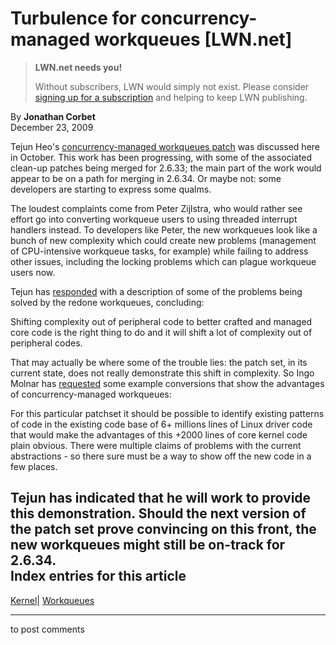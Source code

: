 # Turbulence for concurrency-managed workqueues [LWN.net]

> **LWN.net needs you!**
> 
> Without subscribers, LWN would simply not exist. Please consider [signing up for a subscription](/Promo/nst-nag2/subscribe) and helping to keep LWN publishing. 

By **Jonathan Corbet**  
December 23, 2009 

Tejun Heo's [concurrency-managed workqueues patch](http://lwn.net/Articles/355700/) was discussed here in October. This work has been progressing, with some of the associated clean-up patches being merged for 2.6.33; the main part of the work would appear to be on a path for merging in 2.6.34. Or maybe not: some developers are starting to express some qualms. 

The loudest complaints come from Peter Zijlstra, who would rather see effort go into converting workqueue users to using threaded interrupt handlers instead. To developers like Peter, the new workqueues look like a bunch of new complexity which could create new problems (management of CPU-intensive workqueue tasks, for example) while failing to address other issues, including the locking problems which can plague workqueue users now. 

Tejun has [responded](/Articles/367896/) with a description of some of the problems being solved by the redone workqueues, concluding: 

Shifting complexity out of peripheral code to better crafted and managed core code is the right thing to do and it will shift a lot of complexity out of peripheral codes. 

That may actually be where some of the trouble lies: the patch set, in its current state, does not really demonstrate this shift in complexity. So Ingo Molnar has [requested](/Articles/367898/) some example conversions that show the advantages of concurrency-managed workqueues: 

For this particular patchset it should be possible to identify existing patterns of code in the existing code base of 6+ millions lines of Linux driver code that would make the advantages of this +2000 lines of core kernel code plain obvious. There were multiple claims of problems with the current abstractions - so there sure must be a way to show off the new code in a few places. 

Tejun has indicated that he will work to provide this demonstration. Should the next version of the patch set prove convincing on this front, the new workqueues might still be on-track for 2.6.34.  
Index entries for this article  
---  
[Kernel](/Kernel/Index)| [Workqueues](/Kernel/Index#Workqueues)  
  


* * *

to post comments 
